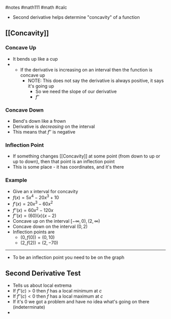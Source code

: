 #notes #math111 #math #calc

- Second derivative helps determine "concavity" of a function


## [[Concavity]]
### Concave Up
- It bends up like a cup
- - If the derivative is increasing on an interval then the function is concave up 
	- NOTE: This does not say the derivative is always positive, it says it's going up
		- So we need the slope of our derivative
		- $f''$
### Concave Down
- Bend's down like a frown
- Derivative is *decreasing* on the interval
- This means that $f''$ is negative

### Inflection Point
- If something changes [[Concavity]] at some point (from down to up or up to down), then that point is an inflection point
- This is some place - it has coordinates, and it's there

### Example
- Give an x interval for concavity
- $f(x)=5x^{4}-20x^{3}+10$
- $f'(x)=20x^{3}-60x^{2}$
- $f''(x)=60x^2-120x$
- $f''(x)=(60)(x)(x-2)$
- Concave up on the interval $[-\infty,0), (2,\infty)$
- Concave down on the interval $(0,2)$
- Inflection points are 
	- $(0,f(0))=(0,10)$
	- $(2,f(2))=(2,-70)$


---
- To be an inflection point you need to be on the graph

## Second Derivative Test
- Tells us about local extrema
- If $f''(c)>0$ then $f$ has a local minimum at $c$
- If $f''(c)<0$ then $f$ has a local maximum at $c$
- If it's 0 we got a problem and have no idea what's going on there (indeterminate)
- 